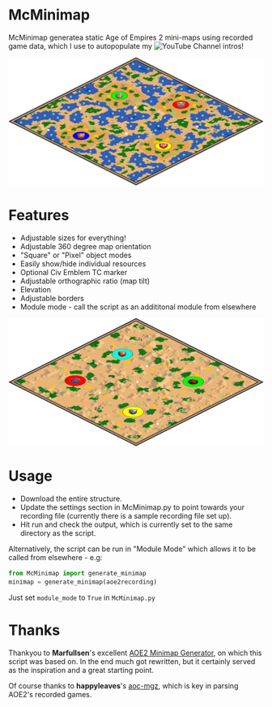 # McMinimap
 
McMinimap generatea static Age of Empires 2 mini-maps using recorded game data, which I use to autopopulate my ![YouTube Channel](https://www.youtube.com/@buttonbashofficial) intros!

![Minimap example 1](example1.png)

# Features

 - Adjustable sizes for everything!
 - Adjustable 360 degree map orientation
 - "Square" or "Pixel" object modes
 - Easily show/hide individual resources
 - Optional Civ Emblem TC marker
 - Adjustable orthographic ratio (map tilt)
 - Elevation
 - Adjustable borders
 - Module mode - call the script as an addititonal module from elsewhere

![Minimap example 1](example2.png)

# Usage

 - Download the entire structure. 
 - Update the settings section in McMinimap.py to point towards your recording file (currently there is a sample recording file set up).
 - Hit run and check the output, which is currently set to the same directory as the script.

Alternatively, the script can be run in "Module Mode" which allows it to be called  from elsewhere - e.g:

```python
from McMinimap import generate_minimap
minimap = generate_minimap(aoe2recording)
```

Just set ```module_mode``` to ```True``` in ```McMinimap.py```

# Thanks

Thankyou to **Marfullsen**'s excellent [AOE2 Minimap Generator](https://github.com/Marfullsen/AoE2-minimap-generator), on which this script was based on. In the end much got rewritten, but it certainly served as the inspiration and a great starting point.

Of course thanks to **happyleaves**'s [aoc-mgz](https://github.com/happyleavesaoc/aoc-mgz), which is key in parsing AOE2's recorded games.
